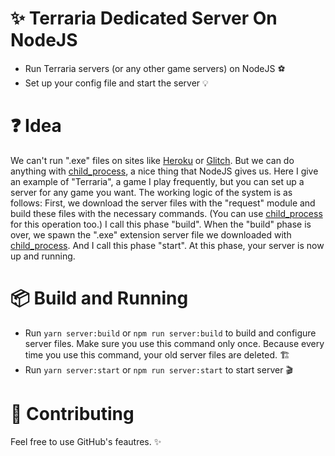 # ✨ Terraria Dedicated Server On NodeJS

-   Run Terraria servers (or any other game servers) on NodeJS ⚽
-   Set up your config file and start the server 💡

# ❓ Idea

We can't run ".exe" files on sites like [Heroku](http://heroku.com/) or [Glitch](https://glitch.com/). But we can do anything with [child_process](https://nodejs.org/api/child_process.html), a nice thing that NodeJS gives us. Here I give an example of "Terraria", a game I play frequently, but you can set up a server for any game you want. The working logic of the system is as follows: First, we download the server files with the "request" module and build these files with the necessary commands. (You can use [child_process](https://nodejs.org/api/child_process.html) for this operation too.) I call this phase "build". When the "build" phase is over, we spawn the ".exe" extension server file we downloaded with [child_process](https://nodejs.org/api/child_process.html). And I call this phase "start". At this phase, your server is now up and running.

# 📦 Build and Running

-   Run `yarn server:build` or `npm run server:build` to build and configure server files. Make sure you use this command only once. Because every time you use this command, your old server files are deleted. 🏗️
-   Run `yarn server:start` or `npm run server:start` to start server 🎬

# 🔗 Contributing

Feel free to use GitHub's feautres. ✨
